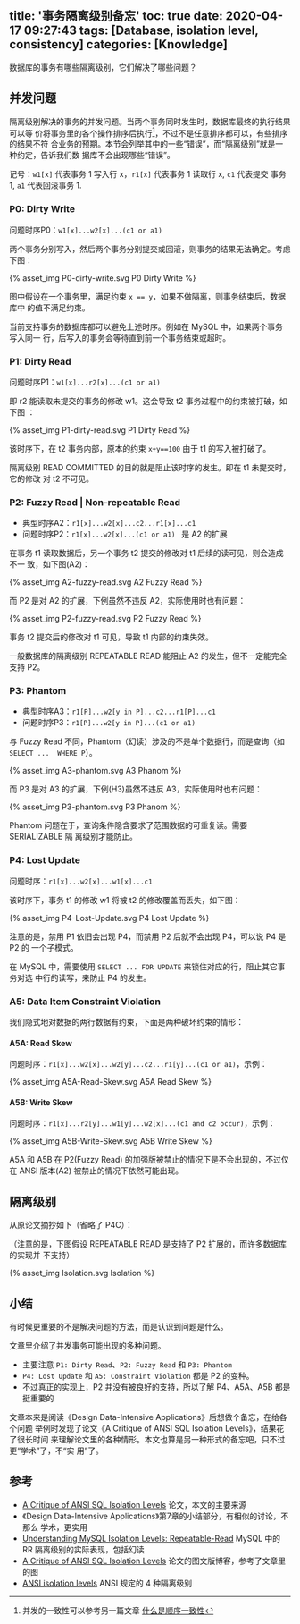 title: '事务隔离级别备忘'
toc: true
date: 2020-04-17 09:27:43
tags: [Database, isolation level, consistency]
categories: [Knowledge]
---

数据库的事务有哪些隔离级别，它们解决了哪些问题？

## 并发问题

隔离级别解决的事务的并发问题。当两个事务同时发生时，数据库最终的执行结果可以等
价将事务里的各个操作排序后执行[^1]，不过不是任意排序都可以，有些排序的结果不符
合业务的预期。本节会列举其中的一些“错误”，而“隔离级别”就是一种约定，告诉我们数
据库不会出现哪些“错误”。

[^1]: 并发的一致性可以参考另一篇文章 [什么是顺序一致性](http://localhost:4000/2019/QQA-What-is-Sequential-Consistency/)

记号：`w1[x]` 代表事务 1 写入行 x，`r1[x]` 代表事务 1 读取行 x, `c1` 代表提交
事务 1, `a1` 代表回滚事务 1.

### P0: Dirty Write

问题时序P0：`w1[x]...w2[x]...(c1 or a1)`

两个事务分别写入，然后两个事务分别提交或回滚，则事务的结果无法确定。考虑下图：

{% asset_img P0-dirty-write.svg P0 Dirty Write %}

图中假设在一个事务里，满足约束 `x == y`，如果不做隔离，则事务结束后，数据库中
的值不满足约束。

当前支持事务的数据库都可以避免上述时序。例如在 MySQL 中，如果两个事务写入同一
行，后写入的事务会等待直到前一个事务结束或超时。

### P1: Dirty Read

问题时序P1：`w1[x]...r2[x]...(c1 or a1)`

即 r2 能读取未提交的事务的修改 w1。这会导致 t2 事务过程中的约束被打破，如下图
：

{% asset_img P1-dirty-read.svg P1 Dirty Read %}

该时序下，在 t2 事务内部，原本的约束 `x+y==100` 由于 t1 的写入被打破了。

隔离级别 READ COMMITTED 的目的就是阻止该时序的发生。即在 t1 未提交时，它的修改
对 t2 不可见。

### P2: Fuzzy Read | Non-repeatable Read

* 典型时序A2：`r1[x]...w2[x]...c2...r1[x]...c1`
* 问题时序P2：`r1[x]...w2[x]...(c1 or a1) ` 是 A2 的扩展

在事务 t1 读取数据后，另一个事务 t2 提交的修改对 t1 后续的读可见，则会造成不一
致，如下图(A2)：

{% asset_img A2-fuzzy-read.svg A2 Fuzzy Read %}

而 P2 是对 A2 的扩展，下例虽然不违反 A2，实际使用时也有问题：

{% asset_img P2-fuzzy-read.svg P2 Fuzzy Read %}

事务 t2 提交后的修改对 t1 可见，导致 t1 内部的约束失效。

一般数据库的隔离级别 REPEATABLE READ 能阻止 A2 的发生，但不一定能完全支持 P2。

### P3: Phantom

* 典型时序A3：`r1[P]...w2[y in P]...c2...r1[P]...c1`
* 问题时序P3：`r1[P]...w2[y in P]...(c1 or a1)`

与 Fuzzy Read 不同，Phantom（幻读）涉及的不是单个数据行，而是查询（如 `SELECT
...  WHERE P`）。

{% asset_img A3-phantom.svg A3 Phanom %}

而 P3 是对 A3 的扩展，下例(H3)虽然不违反 A3，实际使用时也有问题：

{% asset_img P3-phantom.svg P3 Phanom %}

Phantom 问题在于，查询条件隐含要求了范围数据的可重复读。需要 SERIALIZABLE 隔
离级别才能防止。

### P4: Lost Update

问题时序：`r1[x]...w2[x]...w1[x]...c1`

该时序下，事务 t1 的修改 w1 将被 t2 的修改覆盖而丢失，如下图：

{% asset_img P4-Lost-Update.svg P4 Lost Update %}

注意的是，禁用 P1 依旧会出现 P4，而禁用 P2 后就不会出现 P4，可以说 P4 是 P2 的
一个子模式。

在 MySQL 中，需要使用 `SELECT ... FOR UPDATE` 来锁住对应的行，阻止其它事务对选
中行的读写，来防止 P4 的发生。

### A5: Data Item Constraint Violation

我们隐式地对数据的两行数据有约束，下面是两种破坏约束的情形：

#### A5A: Read Skew

问题时序：`r1[x]...w2[x]...w2[y]...c2...r1[y]...(c1 or a1)`，示例：

{% asset_img A5A-Read-Skew.svg A5A Read Skew %}

#### A5B: Write Skew

问题时序：`r1[x]...r2[y]...w1[y]...w2[x]...(c1 and c2 occur)`，示例：

{% asset_img A5B-Write-Skew.svg A5B Write Skew %}

A5A 和 A5B 在 P2(Fuzzy Read) 的加强版被禁止的情况下是不会出现的，不过仅在 ANSI
版本(A2) 被禁止的情况下依然可能出现。

## 隔离级别

从原论文摘抄如下（省略了 P4C）：

（注意的是，下图假设 REPEATABLE READ 是支持了 P2 扩展的，而许多数据库的实现并
不支持）

{% asset_img Isolation.svg Isolation %}

## 小结

有时候更重要的不是解决问题的方法，而是认识到问题是什么。

文章里介绍了并发事务可能出现的多种问题。
* 主要注意 `P1: Dirty Read`、`P2: Fuzzy Read` 和 `P3: Phantom`
* `P4: Lost Update` 和 `A5: Constraint Violation` 都是 P2 的变种。
* 不过真正的实现上，P2 并没有被良好的支持，所以了解 P4、A5A、A5B 都是挺重要的

文章本来是阅读《Design Data-Intensive Applications》后想做个备忘，在给各个问题
举例时发现了论文《A Critique of ANSI SQL Isolation Levels》，结果花了很长时间
来理解论文里的各种情形。本文也算是另一种形式的备忘吧，只不过更“学术”了，不“实
用”了。

## 参考

* [A Critique of ANSI SQL Isolation Levels](https://arxiv.org/pdf/cs/0701157.pdf) 论文，本文的主要来源
* 《Design Data-Intensive Applications》第7章的小结部分，有相似的讨论，不那么
    学术，更实用
* [Understanding MySQL Isolation Levels: Repeatable-Read](https://blog.pythian.com/understanding-mysql-isolation-levels-repeatable-read/) MySQL 中的 RR 隔离级别的实际表现，包括幻读
* [A Critique of ANSI SQL Isolation Levels](https://blog.acolyer.org/2016/02/24/a-critique-of-ansi-sql-isolation-levels/) 论文的图文版博客，参考了文章里的图
* [ANSI isolation levels](http://www.adp-gmbh.ch/ora/misc/isolation_level.html) ANSI 规定的 4 种隔离级别
